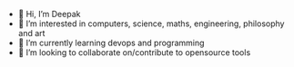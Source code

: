 - 👋 Hi, I’m Deepak
- 👀 I’m interested in computers, science, maths, engineering, philosophy and art
- 🌱 I’m currently learning devops and programming
- 💞️ I’m looking to collaborate on/contribute to opensource tools

<!---
deepak4babu/deepak4babu is a ✨ special ✨ repository because its `README.md` (this file) appears on your GitHub profile.
You can click the Preview link to take a look at your changes.
--->
